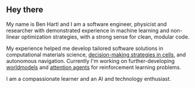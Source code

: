 ## Hey there
My name is Ben Hartl and I am a software engineer, physicist and researcher with demonstrated experience in machine learning and non-linear optimization strategies, with a strong sense for clean, modular code.

My experience helped me develop tailored software solutions in computational materials science, [decision-making strategies in cells](https://www.pnas.org/content/118/19/e2019683118), and autonomous navigation. 
Currently I'm working on further-developing [worldmodels](https://worldmodels.github.io/) and [attention agents](https://attentionagent.github.io/) for reinforcement learning problems.

I am a compassionate learner and an AI and technology enthusiast.
